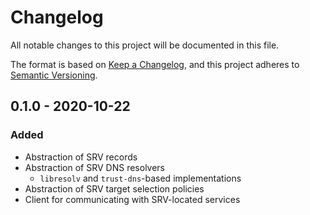 # Changelog

All notable changes to this project will be documented in this file.

The format is based on [Keep a Changelog](https://keepachangelog.com/en/1.0.0/),
and this project adheres to [Semantic Versioning](https://semver.org/spec/v2.0.0.html).

## 0.1.0 - 2020-10-22

### Added

- Abstraction of SRV records
- Abstraction of SRV DNS resolvers
  - `libresolv` and `trust-dns`-based implementations
- Abstraction of SRV target selection policies
- Client for communicating with SRV-located services
